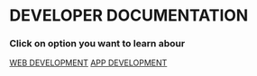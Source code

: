 # DEVELOPER DOCUMENTATION
### Click on option you want to learn abour
[WEB DEVELOPMENT](/web/webDev.md)
[APP DEVELOPMENT](/app/appDev.md)